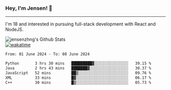 ### Hey, I'm Jensen! 👋

---

I'm 18 and interested in pursuing full-stack development with React and NodeJS.

![jensenzhng's Github Stats](https://github-readme-stats.vercel.app/api?username=jensenzhng&theme=dark&show_icons=true&count_private=true)
<br />
[![wakatime](https://wakatime.com/badge/user/cbfc263d-3611-4e36-8278-8fad45fe3f62.svg)](https://wakatime.com/@cbfc263d-3611-4e36-8278-8fad45fe3f62)

<!--START_SECTION:waka-->

```txt
From: 01 June 2024 - To: 08 June 2024

Python       3 hrs 30 mins   █████████▓░░░░░░░░░░░░░░░   39.15 %
Java         2 hrs 43 mins   ███████▓░░░░░░░░░░░░░░░░░   30.37 %
JavaScript   52 mins         ██▒░░░░░░░░░░░░░░░░░░░░░░   09.76 %
XML          33 mins         █▓░░░░░░░░░░░░░░░░░░░░░░░   06.17 %
C++          30 mins         █▒░░░░░░░░░░░░░░░░░░░░░░░   05.73 %
```

<!--END_SECTION:waka-->
